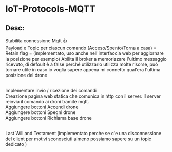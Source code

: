 # IoT-Protocols-MQTT
## Desc:
Stabilita connessione Mqtt 👍
<br> Payload e Topic per ciascun comando (Acceso/Spento/Torna a casa) = 
<br> Retain flag = (implementato, uso anche nell'interfaccia web per aggiornare la posizione per esempio) Abilita il broker a memorizzare l'ultimo messaggio ricevuto, di defoult è a false perché utilizzarlo utilizza molte risorse, può tornare utile in caso io voglia sapere appena mi connetto qual'era l'ultima posizione del drone

<br> Implementare invio / ricezione dei comandi
<br> Creazione pagina web statica che comunica in http con il server. Il server reinvia il comando ai droni tramite mqtt.
<br> Aggiungere bottoni Accendi drone
<br> Aggiungere bottoni Spegni drone
<br> Aggiungere bottoni Richiama base drone

<br> Last Will and Testament (implementato perche se c'e una disconnessione del client per motivi sconosciuti almeno possiamo sapere su un topic dedicato )
